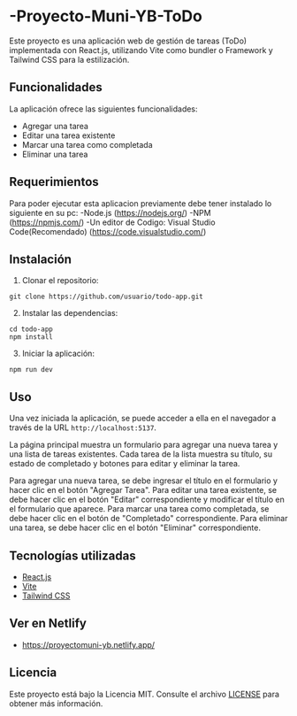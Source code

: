 # -Proyecto-Muni-YB-ToDo


Este proyecto es una aplicación web de gestión de tareas (ToDo) implementada con React.js, utilizando Vite como bundler o Framework y Tailwind CSS para la estilización.

## Funcionalidades

La aplicación ofrece las siguientes funcionalidades:

- Agregar una tarea
- Editar una tarea existente
- Marcar una tarea como completada
- Eliminar una tarea

## Requerimientos

Para poder ejecutar esta aplicacion previamente debe tener instalado lo siguiente en su pc:
-Node.js (https://nodejs.org/)
-NPM (https://npmjs.com/)
-Un editor de Codigo: Visual Studio Code(Recomendado) (https://code.visualstudio.com/)


## Instalación

1. Clonar el repositorio:
```
git clone https://github.com/usuario/todo-app.git
```

2. Instalar las dependencias:
```
cd todo-app
npm install
```

3. Iniciar la aplicación:
```
npm run dev
```

## Uso

Una vez iniciada la aplicación, se puede acceder a ella en el navegador a través de la URL `http://localhost:5137`.

La página principal muestra un formulario para agregar una nueva tarea y una lista de tareas existentes. Cada tarea de la lista muestra su título, su estado de completado y botones para editar y eliminar la tarea.

Para agregar una nueva tarea, se debe ingresar el título en el formulario y hacer clic en el botón "Agregar Tarea". Para editar una tarea existente, se debe hacer clic en el botón "Editar" correspondiente y modificar el título en el formulario que aparece. Para marcar una tarea como completada, se debe hacer clic en el botón de "Completado" correspondiente. Para eliminar una tarea, se debe hacer clic en el botón "Eliminar" correspondiente.

## Tecnologías utilizadas

- [React.js](https://reactjs.org/)
- [Vite](https://vitejs.dev/)
- [Tailwind CSS](https://tailwindcss.com/)

## Ver en Netlify
- https://proyectomuni-yb.netlify.app/

## Licencia

Este proyecto está bajo la Licencia MIT. Consulte el archivo [LICENSE](LICENSE) para obtener más información.
